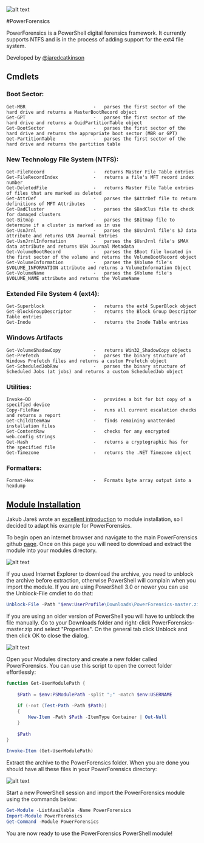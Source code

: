 ![alt text](https://2.bp.blogspot.com/-1LLYVd_quJU/VZVojHdUc-I/AAAAAAAAAy4/OOfTAKgq458/s1600/New_PowerForensics_Blue_xsmall_nontransparent.png "PowerForensics")

#PowerForensics

PowerForensics is a PowerShell digital forensics framework. It currently
supports NTFS and is in the process of adding support for the ext4 file system.

Developed by [@jaredcatkinson](https://twitter.com/jaredcatkinson)

## Cmdlets
### Boot Sector:
    Get-MBR                         -   parses the first sector of the hard drive and returns a MasterBootRecord object
    Get-GPT                         -   parses the first sector of the hard drive and returns a GuidPartitionTable object
    Get-BootSector                  -   parses the first sector of the hard drive and returns the appropriate boot sector (MBR or GPT)
    Get-PartitionTable              -   parses the first sector of the hard drive and returns the partition table

### New Technology File System (NTFS):
    Get-FileRecord                  -   returns Master File Table entries
    Get-FileRecordIndex             -   returns a file's MFT record index number
    Get-DeletedFile                 -   returns Master File Table entries of files that are marked as deleted
    Get-AttrDef                     -   parses the $AttrDef file to return definitions of MFT Attributes 
    Get-BadCluster                  -   parses the $BadClus file to check for damaged clusters
    Get-Bitmap                      -   parses the $Bitmap file to determine if a cluster is marked as in use
    Get-UsnJrnl                     -   parses the $UsnJrnl file's $J data attribute and returns USN Journal Entries
    Get-UsnJrnlInformation          -   parses the $UsnJrnl file's $MAX data attribute and returns USN Journal Metadata
    Get-VolumeBootRecord            -   parses the $Boot file located in the first sector of the volume and returns the VolumeBootRecord object
    Get-VolumeInformation           -   parses the $Volume file's $VOLUME_INFORMATION attribute and returns a VolumeInformation Object
    Get-VolumeName                  -   parses the $Volume file's $VOLUME_NAME attribute and returns the VolumeName

### Extended File System 4 (ext4):
    Get-Superblock                  -   returns the ext4 SuperBlock object
    Get-BlockGroupDescriptor        -   returns the Block Group Descriptor Table entries
    Get-Inode                       -   returns the Inode Table entries

### Windows Artifacts
    Get-VolumeShadowCopy            -   returns Win32_ShadowCopy objects
    Get-Prefetch                    -   parses the binary structure of Windows Prefetch files and returns a custom Prefetch object
    Get-ScheduledJobRaw             -   parses the binary structure of Scheduled Jobs (at jobs) and returns a custom ScheduledJob object

### Utilities:
    Invoke-DD                       -   provides a bit for bit copy of a specified device
    Copy-FileRaw                    -   runs all current escalation checks and returns a report
    Get-ChildItemRaw                -   finds remaining unattended installation files
    Get-ContentRaw                  -   checks for any encrypted web.config strings
    Get-Hash                        -   returns a cryptographic has for the specified file
    Get-Timezone                    -   returns the .NET Timezone object

### Formatters:
    Format-Hex                      -   Formats byte array output into a hexdump

## [Module Installation](https://msdn.microsoft.com/en-us/library/dd878350(v=vs.85).aspx)
Jakub Jareš wrote an [excellent introduction](http://www.powershellmagazine.com/2014/03/12/get-started-with-pester-powershell-unit-testing-framework/) to module installation, so I decided to adapt his example for PowerForensics. 

To begin open an internet browser and navigate to the main PowerForensics github [page](https://github.com/Invoke-IR/PowerForensics). Once on this page you will need to download and extract the module into your modules directory.

![alt text](http://3.bp.blogspot.com/-grhkJC70sRo/Vd_eHf1lejI/AAAAAAAAA4E/QaEnIZQREew/s640/Screenshot%2B2015-08-27%2B23.57.32.png)

If you used Internet Explorer to download the archive, you need to unblock the archive before extraction, otherwise PowerShell will complain when you import the module. If you are using PowerShell 3.0 or newer you can use the Unblock-File cmdlet to do that:
```powershell
Unblock-File -Path "$env:UserProfile\Downloads\PowerForensics-master.zip"
```

If you are using an older version of PowerShell you will have to unblock the file manually. Go to your Downloads folder and right-click PowerForensics-master.zip and select "Properties". On the general tab click Unblock and then click OK to close the dialog.

![alt text](http://3.bp.blogspot.com/-A6C2p8swj50/Vd_eHSFhWVI/AAAAAAAAA4A/y7PMPb1XRCk/s640/Screenshot%2B2015-08-27%2B23.58.30.png)

Open your Modules directory and create a new folder called PowerForensics. You can use this script to open the correct folder effortlessly:
```powershell
function Get-UserModulePath {
 
    $Path = $env:PSModulePath -split ";" -match $env:USERNAME
 
    if (-not (Test-Path -Path $Path))
    {
        New-Item -Path $Path -ItemType Container | Out-Null
    }
    
    $Path
}
 
Invoke-Item (Get-UserModulePath)
```

Extract the archive to the PowerForensics folder. When you are done you should have all these files in your PowerForensics directory:

![alt text](http://4.bp.blogspot.com/-NfSl2E5G7CM/Vd_Ei6Q_r6I/AAAAAAAAA3o/Ats2BlDSzmk/s640/Screenshot%2B2015-08-27%2B22.16.28.png)

Start a new PowerShell session and import the PowerForensics module using the commands below:
```powershell
Get-Module -ListAvailable -Name PowerForensics
Import-Module PowerForensics
Get-Command -Module PowerForensics
```

You are now ready to use the PowerForensics PowerShell module!
